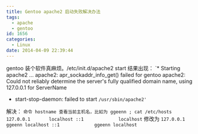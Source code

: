 ```yaml
---
title: Gentoo apache2 启动失败解决办法
tags:
  - apache
  - gentoo
id: 1656
categories:
  - Linux
date: 2014-04-09 22:39:44
---
```


gentoo 装个软件真麻烦。/etc/init.d/apache2 start 结果出现：
`* Starting apache2 ...
apache2: apr_sockaddr_info_get() failed for gentoo
apache2: Could not reliably determine the server's fully qualified domain name, using 127.0.0.1 for ServerName
* start-stop-daemon: failed to start `/usr/sbin/apache2'
`

解决：
`命令 hostname 查看当前主机名，比如为 ggeenn ;
cat /etc/hosts
127.0.0.1       localhost
::1             localhost`
修改为
`127.0.0.1       ggeenn localhost
::1             ggeenn localhost`